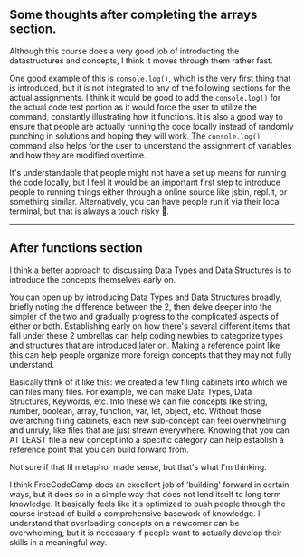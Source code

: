 ## Some thoughts after completing the arrays section. 

Although this course does a very good job of introducting the datastructures and concepts, I think it moves through them rather fast.

One good example of this is `console.log()`, which is the very first thing that is introduced, but it is not integrated to any of the following sections for the actual assignments. I think it would be good to add the `console.log()` for the actual code test portion as it would force the user to utilize the command, constantly illustrating how it functions. It is also a good way to ensure that people are actually running the code locally instead of randomly punching in solutions and hoping they will work.
The `console.log()` command also helps for the user to understand the assignment of variables and how they are modified overtime.

It's understandable that people might not have a set up means for running the code locally, but I feel it would be an important first step to introduce people to running things either through a online source like jsbin, repl.it, or something similar. Alternatively, you can have people run it via their local terminal, but that is always a touch risky 😬.

---

## After functions section

I think a better approach to discussing Data Types and Data Structures is to introduce the concepts themselves early on.

You can open up by introducing Data Types and Data Structures broadly, briefly noting the difference between the 2, then delve deeper into the simpler of the two and gradually progress to the complicated aspects of either or both. Establishing early on how there's several different items that fall under these 2 umbrellas can help coding newbies to categorize types and structures that are introduced later on. Making a reference point like this can help people organize more foreign concepts that they may not fully understand.

Basically think of it like this: we created a few filing cabinets into which we can files many files. For example, we can make Data Types, Data Structures, Keywords, etc. Into these we can file concepts like string, number, boolean, array, function, var, let, object, etc. Without those overarching filing cabinets, each new sub-concept can feel overwhelming and unruly, like files that are just strewn everywhere. Knowing that you can AT LEAST file a new concept into a specific category can help establish a reference point that you can build forward from.

Not sure if that lil metaphor made sense, but that's what I'm thinking. 

I think FreeCodeCamp does an excellent job of 'building' forward in certain ways, but it does so in a simple way that does not lend itself to long term knowledge. It basically feels like it's optimized to push people through the course instead of build a comprehensive basework of knowledge. I understand that overloading concepts on a newcomer can be overwhelming, but it is necessary if people want to actually develop their skills in a meaningful way. 